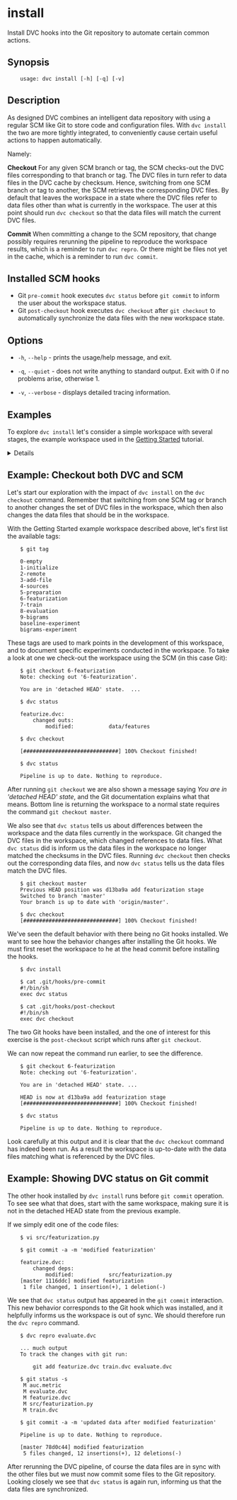 # install

Install DVC hooks into the Git repository to automate certain common actions.

## Synopsis

```usage
    usage: dvc install [-h] [-q] [-v]
```

## Description

As designed DVC combines an intelligent data repository with using a regular SCM
like Git to store code and configuration files. With `dvc install` the two are
more tightly integrated, to conveniently cause certain useful actions to happen
automatically.

Namely:

**Checkout** For any given SCM branch or tag, the SCM checks-out the DVC files
corresponding to that branch or tag. The DVC files in turn refer to data files
in the DVC cache by checksum. Hence, switching from one SCM branch or tag to
another, the SCM retrieves the corresponding DVC files. By default that leaves
the workspace in a state where the DVC files refer to data files other than what
is currently in the workspace. The user at this point should run `dvc checkout`
so that the data files will match the current DVC files.

**Commit** When committing a change to the SCM repository, that change possibly
requires rerunning the pipeline to reproduce the workspace results, which is a
reminder to run `dvc repro`. Or there might be files not yet in the cache, which
is a reminder to run `dvc commit`.

## Installed SCM hooks

* Git `pre-commit` hook executes `dvc status` before `git commit` to inform the
  user about the workspace status.
* Git `post-checkout` hook executes `dvc checkout` after `git checkout` to
  automatically synchronize the data files with the new workspace state.

## Options

* `-h`, `--help` - prints the usage/help message, and exit.

* `-q`, `--quiet` - does not write anything to standard output. Exit with 0 if
  no problems arise, otherwise 1.

* `-v`, `--verbose` - displays detailed tracing information.

## Examples

To explore `dvc install` let's consider a simple workspace with several stages,
the example workspace used in the [Getting Started](/doc/get-started) tutorial.

<details>

### Click and expand to setup the project

This step is optional, and you can run it only if you want to run this examples
in your environment. First, you need to download the project:

```dvc
    $ git clone https://github.com/iterative/example-get-started
```

Second, let's install the requirements. But before we do that, we **strongly**
recommend creating a virtual environment with `virtualenv` or a similar tool:

```dvc
    $ cd example-get-started
    $ virtualenv -p python3 .env
    $ source .env/bin/activate
```

Now, we can install requirements for the project:

```dvc
    $ pip install -r requirements.txt
```

Then download the precomputed data using:

```dvc
    $ dvc pull --all-branches --all-tags
```

This data will be retrieved from a preconfigured remote cache.

</details>

## Example: Checkout both DVC and SCM

Let's start our exploration with the impact of `dvc install` on the
`dvc checkout` command.  Remember that switching from one SCM tag or branch to
another changes the set of DVC files in the workspace, which then also changes
the data files that should be in the workspace.

With the Getting Started example workspace described above, let's first list
the available tags:

```dvc
    $ git tag

    0-empty
    1-initialize
    2-remote
    3-add-file
    4-sources
    5-preparation
    6-featurization
    7-train
    8-evaluation
    9-bigrams
    baseline-experiment
    bigrams-experiment
```

These tags are used to mark points in the development of this workspace, and to
document specific experiments conducted in the workspace.  To take a look at one
we check-out the workspace using the SCM (in this case Git):

```dvc
    $ git checkout 6-featurization
    Note: checking out '6-featurization'.

    You are in 'detached HEAD' state.  ...

    $ dvc status

    featurize.dvc:
        changed outs:
            modified:           data/features

    $ dvc checkout

    [##############################] 100% Checkout finished!

    $ dvc status

    Pipeline is up to date. Nothing to reproduce.
```

After running `git checkout` we are also shown a message saying _You are in
'detached HEAD' state_, and the Git documentation explains what that means.
Bottom line is returning the workspace to a normal state requires the
command `git checkout master`.

We also see that `dvc status` tells us about differences between the workspace
and the data files currently in the workspace. Git changed the DVC files in
the workspace, which changed references to data files. What `dvc status` did is
inform us the data files in the workspace no longer matched the checksums in
the DVC files. Running `dvc checkout` then checks out the corresponding data
files, and now `dvc status` tells us the data files match the DVC files.

```dvc
    $ git checkout master
    Previous HEAD position was d13ba9a add featurization stage
    Switched to branch 'master'
    Your branch is up to date with 'origin/master'.

    $ dvc checkout
    [##############################] 100% Checkout finished!
```

We've seen the default behavior with there being no Git hooks installed. We want
to see how the behavior changes after installing the Git hooks.  We must first
reset the workspace to he at the head commit before installing the hooks.

```dvc
    $ dvc install

    $ cat .git/hooks/pre-commit
    #!/bin/sh
    exec dvc status
    
    $ cat .git/hooks/post-checkout
    #!/bin/sh
    exec dvc checkout
```

The two Git hooks have been installed, and the one of interest for this exercise
is the `post-checkout` script which runs after `git checkout`.

We can now repeat the command run earlier, to see the difference.

```dvc
    $ git checkout 6-featurization
    Note: checking out '6-featurization'.

    You are in 'detached HEAD' state. ...

    HEAD is now at d13ba9a add featurization stage
    [##############################] 100% Checkout finished!

    $ dvc status

    Pipeline is up to date. Nothing to reproduce.
```

Look carefully at this output and it is clear that the `dvc checkout` command
has indeed been run. As a result the workspace is up-to-date with the data files
matching what is referenced by the DVC files.

## Example: Showing DVC status on Git commit

The other hook installed by `dvc install` runs before `git commit` operation.
To see see what that does, start with the same workspace, making sure it is
not in the detached HEAD state from the previous example.

If we simply edit one of the code files:

```dvc
    $ vi src/featurization.py

    $ git commit -a -m 'modified featurization'

    featurize.dvc:
        changed deps:
            modified:           src/featurization.py
    [master 1116ddc] modified featurization
     1 file changed, 1 insertion(+), 1 deletion(-)
```

We see that `dvc status` output has appeared in the `git commit` interaction.
This new behavior corresponds to the Git hook which was installed, and it
helpfully informs us the workspace is out of sync.  We should therefore run
the `dvc repro` command.

```dvc
    $ dvc repro evaluate.dvc

    ... much output
    To track the changes with git run:

        git add featurize.dvc train.dvc evaluate.dvc

    $ git status -s
     M auc.metric
     M evaluate.dvc
     M featurize.dvc
     M src/featurization.py
     M train.dvc

    $ git commit -a -m 'updated data after modified featurization'

    Pipeline is up to date. Nothing to reproduce.
    
    [master 78d0c44] modified featurization
     5 files changed, 12 insertions(+), 12 deletions(-)

```

After rerunning the DVC pipeline, of course the data files are in sync with
the other files but we must now commit some files to the Git repository.
Looking closely we see that `dvc status` is again run, informing us that the
data files are synchronized.
